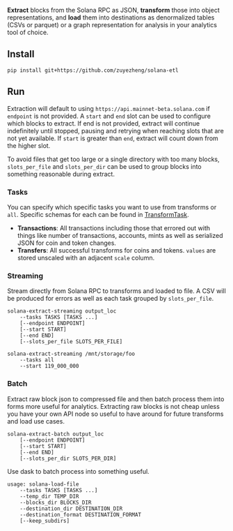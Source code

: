 **Extract** blocks from the Solana RPC as JSON, **transform** those into object representations, and **load** them into destinations as denormalized tables (CSVs or parquet) or a graph representation for analysis in your analytics tool of choice.

## Install

```
pip install git+https://github.com/zuyezheng/solana-etl
```

##  Run

Extraction will default to using `https://api.mainnet-beta.solana.com` if `endpoint` is not provided. A `start` and `end` slot can be used to configure which blocks to extract. If end is not provided, extract will continue indefinitely until stopped, pausing and retrying when reaching slots that are not yet available. If `start` is greater than `end`, extract will count down from the higher slot.

To avoid files that get too large or a single directory with too many blocks, `slots_per_file` and `slots_per_dir` can be used to group blocks into something reasonable during extract.

### Tasks

You can specify which specific tasks you want to use from transforms or `all`. Specific schemas for each can be found in [TransformTask](https://github.com/zuyezheng/solana-etl/blob/master/src/load/TransformTask.py).

- **Transactions**: All transactions including those that errored out with things like number of transactions, accounts, mints as well as serialized JSON for coin and token changes.
- **Transfers**: All successful transforms for coins and tokens. `values` are stored unscaled with an adjacent `scale` column.

### Streaming

Stream directly from Solana RPC to transforms and loaded to file. A CSV will be produced for errors as well as each task grouped by `slots_per_file`.

```
solana-extract-streaming output_loc
    --tasks TASKS [TASKS ...] 
    [--endpoint ENDPOINT] 
    [--start START] 
    [--end END]
    [--slots_per_file SLOTS_PER_FILE]
    
solana-extract-streaming /mnt/storage/foo
    --tasks all
    --start 119_000_000
```

### Batch

Extract raw block json to compressed file and then batch process them into forms more useful for analytics. Extracting raw blocks is not cheap unless you have your own API node so useful to have around for future transforms and load use cases.

```
solana-extract-batch output_loc
    [--endpoint ENDPOINT] 
    [--start START] 
    [--end END] 
    [--slots_per_dir SLOTS_PER_DIR]
```

Use dask to batch process into something useful.

```
usage: solana-load-file 
    --tasks TASKS [TASKS ...] 
    --temp_dir TEMP_DIR 
    --blocks_dir BLOCKS_DIR 
    --destination_dir DESTINATION_DIR 
    --destination_format DESTINATION_FORMAT 
    [--keep_subdirs]
```
